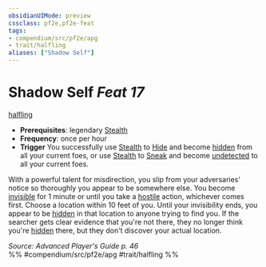 ```yaml
---
obsidianUIMode: preview
cssclass: pf2e,pf2e-feat
tags:
- compendium/src/pf2e/apg
- trait/halfling
aliases: ["Shadow Self"]
---
```

# Shadow Self  *Feat 17*  
[halfling](rules/traits/halfling.md)  

- **Prerequisites**: legendary [Stealth](compendium/skills.md#Stealth)
- **Frequency**: once per hour
- **Trigger** You successfully use [Stealth](compendium/skills.md#Stealth) to [Hide](rules/actions/hide.md) and become [hidden](rules/conditions.md#Hidden) from all your current foes, or use [Stealth](compendium/skills.md#Stealth) to [Sneak](rules/actions/sneak.md) and become [undetected](rules/conditions.md#Undetected) to all your current foes.

With a powerful talent for misdirection, you slip from your adversaries' notice so thoroughly you appear to be somewhere else. You become [invisible](rules/conditions.md#Invisible) for 1 minute or until you take a [hostile](rules/conditions.md#Hostile) action, whichever comes first. Choose a location within 10 feet of you. Until your invisibility ends, you appear to be [hidden](rules/conditions.md#Hidden) in that location to anyone trying to find you. If the searcher gets clear evidence that you're not there, they no longer think you're [hidden](rules/conditions.md#Hidden) there, but they don't discover your actual location.

*Source: Advanced Player's Guide p. 46*  
%% #compendium/src/pf2e/apg #trait/halfling %%